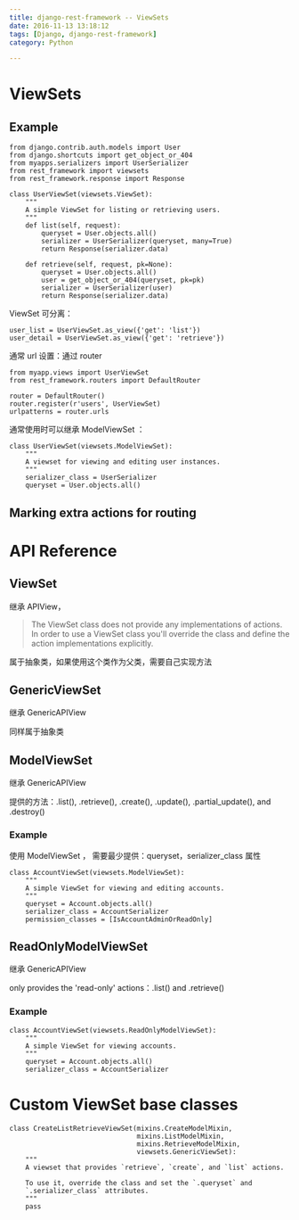 ```yaml
---
title: django-rest-framework -- ViewSets
date: 2016-11-13 13:18:12
tags: [Django, django-rest-framework]
category: Python

---
```


# ViewSets

## Example

    from django.contrib.auth.models import User
    from django.shortcuts import get_object_or_404
    from myapps.serializers import UserSerializer
    from rest_framework import viewsets
    from rest_framework.response import Response

    class UserViewSet(viewsets.ViewSet):
        """
        A simple ViewSet for listing or retrieving users.
        """
        def list(self, request):
            queryset = User.objects.all()
            serializer = UserSerializer(queryset, many=True)
            return Response(serializer.data)

        def retrieve(self, request, pk=None):
            queryset = User.objects.all()
            user = get_object_or_404(queryset, pk=pk)
            serializer = UserSerializer(user)
            return Response(serializer.data)

ViewSet 可分离：

    user_list = UserViewSet.as_view({'get': 'list'})
    user_detail = UserViewSet.as_view({'get': 'retrieve'})

通常 url 设置：通过 router

    from myapp.views import UserViewSet
    from rest_framework.routers import DefaultRouter

    router = DefaultRouter()
    router.register(r'users', UserViewSet)
    urlpatterns = router.urls

通常使用时可以继承 ModelViewSet ：

    class UserViewSet(viewsets.ModelViewSet):
        """
        A viewset for viewing and editing user instances.
        """
        serializer_class = UserSerializer
        queryset = User.objects.all()

## Marking extra actions for routing


# API Reference

## ViewSet

继承 APIView，

>The ViewSet class does not provide any implementations of actions. In order to use a ViewSet class you'll override the class and define the action implementations explicitly.

属于抽象类，如果使用这个类作为父类，需要自己实现方法

## GenericViewSet

继承 GenericAPIView

同样属于抽象类

## ModelViewSet

继承 GenericAPIView

提供的方法：.list(), .retrieve(), .create(), .update(), .partial_update(), and .destroy()

### Example

使用 ModelViewSet ， 需要最少提供：queryset，serializer_class 属性

    class AccountViewSet(viewsets.ModelViewSet):
        """
        A simple ViewSet for viewing and editing accounts.
        """
        queryset = Account.objects.all()
        serializer_class = AccountSerializer
        permission_classes = [IsAccountAdminOrReadOnly]

## ReadOnlyModelViewSet

继承 GenericAPIView

only provides the 'read-only' actions：.list() and .retrieve()

### Example

    class AccountViewSet(viewsets.ReadOnlyModelViewSet):
        """
        A simple ViewSet for viewing accounts.
        """
        queryset = Account.objects.all()
        serializer_class = AccountSerializer

# Custom ViewSet base classes

    class CreateListRetrieveViewSet(mixins.CreateModelMixin,
                                    mixins.ListModelMixin,
                                    mixins.RetrieveModelMixin,
                                    viewsets.GenericViewSet):
        """
        A viewset that provides `retrieve`, `create`, and `list` actions.

        To use it, override the class and set the `.queryset` and
        `.serializer_class` attributes.
        """
        pass

